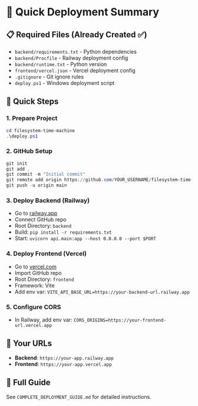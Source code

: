 # 🚀 Quick Deployment Summary

## 📋 Required Files (Already Created ✅)
- `backend/requirements.txt` - Python dependencies
- `backend/Procfile` - Railway deployment config  
- `backend/runtime.txt` - Python version
- `frontend/vercel.json` - Vercel deployment config
- `.gitignore` - Git ignore rules
- `deploy.ps1` - Windows deployment script

## 🎯 Quick Steps

### 1. Prepare Project
```powershell
cd filesystem-time-machine
.\deploy.ps1
```

### 2. GitHub Setup
```powershell
git init
git add .
git commit -m "Initial commit"
git remote add origin https://github.com/YOUR_USERNAME/filesystem-time-machine.git
git push -u origin main
```

### 3. Deploy Backend (Railway)
- Go to [railway.app](https://railway.app)
- Connect GitHub repo
- Root Directory: `backend`
- Build: `pip install -r requirements.txt`
- Start: `uvicorn api.main:app --host 0.0.0.0 --port $PORT`

### 4. Deploy Frontend (Vercel)
- Go to [vercel.com](https://vercel.com)
- Import GitHub repo
- Root Directory: `frontend`
- Framework: Vite
- Add env var: `VITE_API_BASE_URL=https://your-backend-url.railway.app`

### 5. Configure CORS
- In Railway, add env var: `CORS_ORIGINS=https://your-frontend-url.vercel.app`

## 🔗 Your URLs
- **Backend**: `https://your-app.railway.app`
- **Frontend**: `https://your-app.vercel.app`

## 📖 Full Guide
See `COMPLETE_DEPLOYMENT_GUIDE.md` for detailed instructions. 